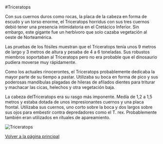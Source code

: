 #Triceratops

Con sus cuernos duros como rocas, la placa de la cabeza en forma de escudo y un torso enorme, el Triceratops horridus con sus tres cuernos debió tener una presencia intimidatoria en el Cretácico Inferior. Sin embargo, este gigante fue un herbívoro que solo cazaba vegetación al oeste de Norteamérica.

Las pruebas de los fósiles muestran que el Triceratops tenía unos 9 metros de largo y  3 metros de altura y pesaba de 4 a 6 toneladas. Sus robustos miembros soportaban al Triceratops pero no era probable que el dinosaurio pudiera moverse muy rápidamente.

Como los actuales rinocerontes, el Triceratops probablemente dedicaba la mayor parte de su tiempo a pastar. Utilizaba su boca en forma de pico y sus poderosas mandíbulas plagadas de hileras de afilados dientes para triturar y machacar las cicas, helechos y otra vegetación baja.

La cabeza delTriceratops era su rasgo más imponente. Medía de 1,2 a 1,5 metros y estaba dotada de unos impresionantes cuernos y una placa frontal. Utilizaba sus cuernos, uno corto sobre la boca y dos largos sobre sus ojos para embestir contra depredadores como el T. rex. Probablemente también eran utilizados en rituales de apareamiento.

![Triceratops](https://static.nationalgeographic.es/files/styles/image_3200/public/2416.600x450.webp?w=1024&h=768&q=100)

[Volver a la página principal](./index.md)
